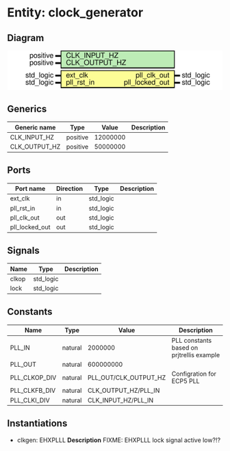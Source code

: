 # Entity: clock_generator
## Diagram
![Diagram](clk_gen_ecp5.svg "Diagram")
## Generics
| Generic name  | Type     | Value    | Description |
| ------------- | -------- | -------- | ----------- |
| CLK_INPUT_HZ  | positive | 12000000 |             |
| CLK_OUTPUT_HZ | positive | 50000000 |             |
## Ports
| Port name      | Direction | Type      | Description |
| -------------- | --------- | --------- | ----------- |
| ext_clk        | in        | std_logic |             |
| pll_rst_in     | in        | std_logic |             |
| pll_clk_out    | out       | std_logic |             |
| pll_locked_out | out       | std_logic |             |
## Signals
| Name  | Type      | Description |
| ----- | --------- | ----------- |
| clkop | std_logic |             |
| lock  | std_logic |             |
## Constants
| Name          | Type    | Value                  | Description                               |
| ------------- | ------- | ---------------------- | ----------------------------------------- |
| PLL_IN        | natural |     2000000            | PLL constants based on prjtrellis example |
| PLL_OUT       | natural |  600000000             |                                           |
| PLL_CLKOP_DIV | natural |  PLL_OUT/CLK_OUTPUT_HZ | Configration for ECP5 PLL                 |
| PLL_CLKFB_DIV | natural |  CLK_OUTPUT_HZ/PLL_IN  |                                           |
| PLL_CLKI_DIV  | natural |  CLK_INPUT_HZ/PLL_IN   |                                           |
## Instantiations
- clkgen: EHXPLLL
**Description**
FIXME: EHXPLLL lock signal active low?!?

